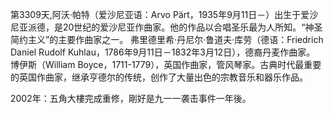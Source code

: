 第3309天,阿沃·帕特（爱沙尼亚语：Arvo Pärt，1935年9月11日－）出生于爱沙尼亚派德，是20世纪的爱沙尼亚作曲家。他的作品以合唱圣乐最为人所知。“神圣简约主义”的主要作曲家之一。
弗里德里希·丹尼尔·鲁道夫·库劳（德语：Friedrich Daniel Rudolf Kuhlau，1786年9月11日－1832年3月12日），德裔丹麦作曲家。
博伊斯（William Boyce，1711-1779），英国作曲家，管风琴家。古典时代最重要的英国作曲家，继承亨德尔的传统，创作了大量出色的宗教音乐和器乐作品。

2002年：五角大樓完成重修，剛好是九一一袭击事件一年後。